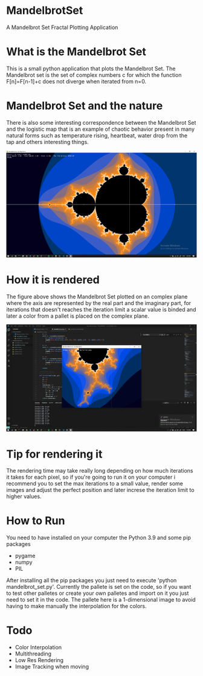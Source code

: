 # MandelbrotSet
A Mandelbrot Set Fractal Plotting Application

# What is the Mandelbrot Set
This is a small python application that plots the Mandelbrot Set. The Mandelbrot set is the set of complex numbers c for which the function F[n]=F[n-1]+c does not diverge when iterated from n=0.

# Mandelbrot Set and the nature
There is also some interesting correspondence between the Mandelbrot Set and the logistic map that is an example of chaotic behavior present in many natural forms such as temperature rising, heartbeat, water drop from the tap and others interesting things.

![alt text](screnshots/Screenshot_47.png)

# How it is rendered
The figure above shows the Mandelbrot Set plotted on an complex plane where the axis are represented by the real part and the imaginary part, for iterations that doesn't reaches the iteration limit a scalar value is binded and later a color from a pallet is placed on the complex plane.

![alt text](screnshots/Screenshot_43.png)

# Tip for rendering it
The rendering time may take really long depending on how much iterations it takes for each pixel, so if you're going to run it on your computer i recommend you to set the max iterations to a small value, render some images and adjust the perfect position and later increse the iteration limit to higher values.

# How to Run
You need to have installed on your computer the Python 3.9 and some pip packages
- pygame
- numpy
- PIL

After installing all the pip packages you just need to execute 'python mandelbrot_set.py'. Currently the pallete is set on the code, so if you want to test other palletes or create your own palletes and import on it you just need to set it in the code. The pallete here is a 1-dimensional image to avoid having to make manually the interpolation for the colors.

# Todo
- Color Interpolation
- Multithreading
- Low Res Rendering
- Image Tracking when moving
